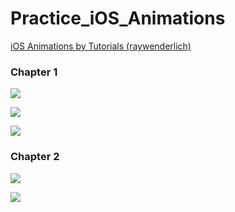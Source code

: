 # Practice_iOS_Animations

[iOS Animations by Tutorials (raywenderlich)](https://www.raywenderlich.com/books/ios-animations-by-tutorials/v6.0/)

### Chapter 1

![](images/1.png)

![](images/2.png)

![](images/3.png)

### Chapter 2

![](images/4.png)

![](images/5.png)

